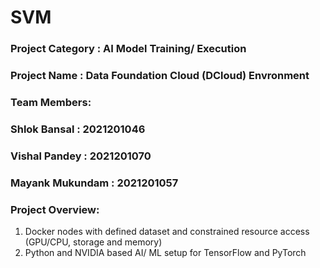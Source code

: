 # SVM
### Project Category : AI Model Training/ Execution
### Project Name : Data Foundation Cloud (DCloud) Envronment 
### Team Members:
### Shlok Bansal : 2021201046
### Vishal Pandey : 2021201070
### Mayank Mukundam : 2021201057
### Project Overview:
1. Docker nodes with defined dataset and constrained resource access (GPU/CPU, storage and memory)
2.  Python and NVIDIA based AI/ ML setup for TensorFlow and PyTorch
